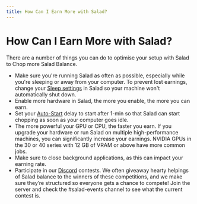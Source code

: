 ```yaml
---
title: How Can I Earn More with Salad?
---
```


# How Can I Earn More with Salad?

There are a number of things you can do to optimise your setup with Salad to Chop more Salad Balance.

- Make sure you're running Salad as often as possible, especially while you're sleeping or away from your computer. To
  prevent lost earnings, change your [Sleep settings](https://support.salad.com/article/244-how-to-disable-sleep-mode)
  in Salad so your machine won't automatically shut down.
- Enable more hardware in Salad, the more you enable, the more you can earn.
- Set your [Auto-Start](https://support.salad.com/article/353-salad-app-settings#Auto-Start-5joCi) delay to start after
  1-min so that Salad can start chopping as soon as your computer goes idle.
- The more powerful your GPU or CPU, the faster you earn. If you upgrade your hardware or run Salad on multiple
  high-performance machines, you can significantly increase your earnings. NVIDIA GPUs in the 30 or 40 series with 12 GB
  of VRAM or above have more common jobs.
- Make sure to close background applications, as this can impact your earning rate.
- Participate in our [Discord](http://discord.gg/salad) contests. We often giveaway hearty helpings of Salad balance to
  the winners of these competitions, and we make sure they’re structured so everyone gets a chance to compete! Join the
  server and check the #salad-events channel to see what the current contest is.
